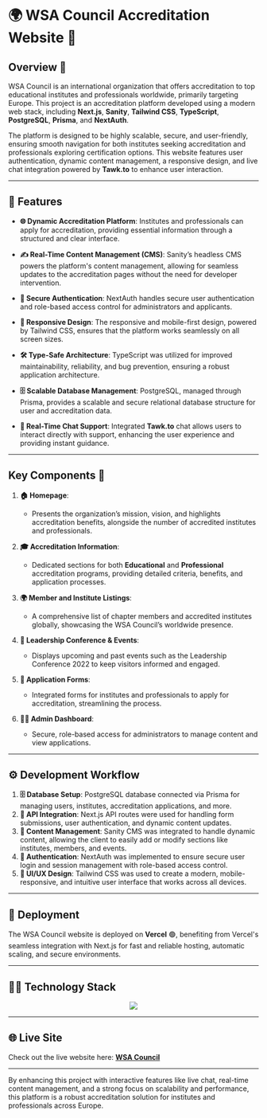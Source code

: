 # 🌍 WSA Council Accreditation Website 🏅

## Overview 📝

WSA Council is an international organization that offers accreditation to top educational institutes and professionals worldwide, primarily targeting Europe. This project is an accreditation platform developed using a modern web stack, including **Next.js**, **Sanity**, **Tailwind CSS**, **TypeScript**, **PostgreSQL**, **Prisma**, and **NextAuth**. 

The platform is designed to be highly scalable, secure, and user-friendly, ensuring smooth navigation for both institutes seeking accreditation and professionals exploring certification options. This website features user authentication, dynamic content management, a responsive design, and live chat integration powered by **Tawk.to** to enhance user interaction.

---

## 🌟 Features

- **🌐 Dynamic Accreditation Platform**: Institutes and professionals can apply for accreditation, providing essential information through a structured and clear interface.
  
- **✍️ Real-Time Content Management (CMS)**: Sanity’s headless CMS powers the platform's content management, allowing for seamless updates to the accreditation pages without the need for developer intervention.

- **🔐 Secure Authentication**: NextAuth handles secure user authentication and role-based access control for administrators and applicants.

- **📱 Responsive Design**: The responsive and mobile-first design, powered by Tailwind CSS, ensures that the platform works seamlessly on all screen sizes.

- **🛠️ Type-Safe Architecture**: TypeScript was utilized for improved maintainability, reliability, and bug prevention, ensuring a robust application architecture.

- **🗄️ Scalable Database Management**: PostgreSQL, managed through Prisma, provides a scalable and secure relational database structure for user and accreditation data.

- **💬 Real-Time Chat Support**: Integrated **Tawk.to** chat allows users to interact directly with support, enhancing the user experience and providing instant guidance.

---

## Key Components 🔑

1. **🏠 Homepage**:
   - Presents the organization’s mission, vision, and highlights accreditation benefits, alongside the number of accredited institutes and professionals.
   
2. **🎓 Accreditation Information**:
   - Dedicated sections for both **Educational** and **Professional** accreditation programs, providing detailed criteria, benefits, and application processes.
   
3. **🌍 Member and Institute Listings**:
   - A comprehensive list of chapter members and accredited institutes globally, showcasing the WSA Council’s worldwide presence.
   
4. **📅 Leadership Conference & Events**:
   - Displays upcoming and past events such as the Leadership Conference 2022 to keep visitors informed and engaged.

5. **📝 Application Forms**:
   - Integrated forms for institutes and professionals to apply for accreditation, streamlining the process.

6. **👨‍💻 Admin Dashboard**:
   - Secure, role-based access for administrators to manage content and view applications.

---

## ⚙️ Development Workflow

1. **🗄️ Database Setup**: PostgreSQL database connected via Prisma for managing users, institutes, accreditation applications, and more.
2. **📡 API Integration**: Next.js API routes were used for handling form submissions, user authentication, and dynamic content updates.
3. **📝 Content Management**: Sanity CMS was integrated to handle dynamic content, allowing the client to easily add or modify sections like institutes, members, and events.
4. **🔑 Authentication**: NextAuth was implemented to ensure secure user login and session management with role-based access control.
5. **🎨 UI/UX Design**: Tailwind CSS was used to create a modern, mobile-responsive, and intuitive user interface that works across all devices.

---

## 🚀 Deployment

The WSA Council website is deployed on **Vercel** 🟢, benefiting from Vercel's seamless integration with Next.js for fast and reliable hosting, automatic scaling, and secure environments.

---

## 👨‍💻 Technology Stack

<p align="center">
  <img src="https://skillicons.dev/icons?i=nextjs,postgres,ts,tailwind,git,prisma,vercel" />
</p>

---

## 🌐 Live Site

Check out the live website here: [**WSA Council**](https://wsacouncil.org)

---

By enhancing this project with interactive features like live chat, real-time content management, and a strong focus on scalability and performance, this platform is a robust accreditation solution for institutes and professionals across Europe.

